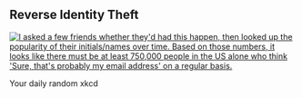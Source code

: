 ## Reverse Identity Theft
[![I asked a few friends whether they'd had this happen, then looked up the popularity of their initials/names over time.  Based on those numbers, it looks like there must be at least 750,000 people in the US alone who think 'Sure, that's probably my email address' on a regular basis.](https://imgs.xkcd.com/comics/reverse_identity_theft.png)](https://xkcd.com/1279/ "I asked a few friends whether they'd had this happen, then looked up the popularity of their initials/names over time.  Based on those numbers, it looks like there must be at least 750,000 people in the US alone who think 'Sure, that's probably my email address' on a regular basis.")

Your daily random xkcd
